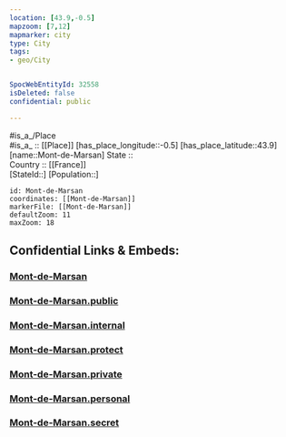 ```yaml
---
location: [43.9,-0.5] 
mapzoom: [7,12] 
mapmarker: city 
type: City
tags:
- geo/City


SpocWebEntityId: 32558
isDeleted: false
confidential: public

---
```

#is_a_/Place  
#is_a_ :: [[Place]] 
[has_place_longitude::-0.5] 
[has_place_latitude::43.9] 
[name::Mont-de-Marsan] 
State ::  
Country :: [[France]]  
[StateId::] 
[Population::] 



```leaflet
id: Mont-de-Marsan
coordinates: [[Mont-de-Marsan]] 
markerFile: [[Mont-de-Marsan]] 
defaultZoom: 11 
maxZoom: 18
```


## Confidential Links & Embeds: 

### [Mont-de-Marsan](/_Standards/Earth/Continent/Europe/Europe~West/France/regions~France/Nouvelle-Aquitaine/departments~Aquitaine/Landes/communes~Landes/Mont-de-Marsan/cities~Mont-de-Marsan/Mont-de-Marsan.md) 

### [Mont-de-Marsan.public](/_public/Earth/Continent/Europe/Europe~West/France/regions~France/Nouvelle-Aquitaine/departments~Aquitaine/Landes/communes~Landes/Mont-de-Marsan/cities~Mont-de-Marsan/Mont-de-Marsan.public.md) 

### [Mont-de-Marsan.internal](/_internal/Earth/Continent/Europe/Europe~West/France/regions~France/Nouvelle-Aquitaine/departments~Aquitaine/Landes/communes~Landes/Mont-de-Marsan/cities~Mont-de-Marsan/Mont-de-Marsan.internal.md) 

### [Mont-de-Marsan.protect](/_protect/Earth/Continent/Europe/Europe~West/France/regions~France/Nouvelle-Aquitaine/departments~Aquitaine/Landes/communes~Landes/Mont-de-Marsan/cities~Mont-de-Marsan/Mont-de-Marsan.protect.md) 

### [Mont-de-Marsan.private](/_private/Earth/Continent/Europe/Europe~West/France/regions~France/Nouvelle-Aquitaine/departments~Aquitaine/Landes/communes~Landes/Mont-de-Marsan/cities~Mont-de-Marsan/Mont-de-Marsan.private.md) 

### [Mont-de-Marsan.personal](/_personal/Earth/Continent/Europe/Europe~West/France/regions~France/Nouvelle-Aquitaine/departments~Aquitaine/Landes/communes~Landes/Mont-de-Marsan/cities~Mont-de-Marsan/Mont-de-Marsan.personal.md) 

### [Mont-de-Marsan.secret](/_secret/Earth/Continent/Europe/Europe~West/France/regions~France/Nouvelle-Aquitaine/departments~Aquitaine/Landes/communes~Landes/Mont-de-Marsan/cities~Mont-de-Marsan/Mont-de-Marsan.secret.md)

